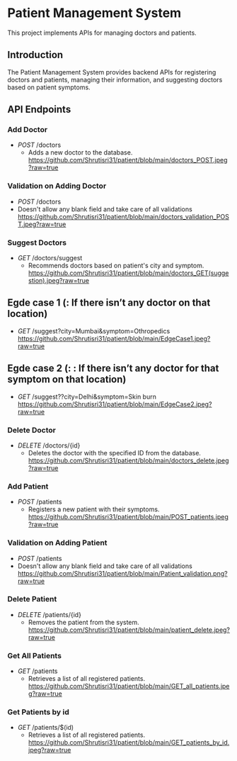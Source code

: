 # Patient Management System

This project implements APIs for managing doctors and patients.

## Introduction

The Patient Management System provides backend APIs for registering doctors and patients, managing their information, and suggesting doctors based on patient symptoms.

## API Endpoints

### Add Doctor
- *POST* /doctors
  - Adds a new doctor to the database.
    https://github.com/Shrutisri31/patient/blob/main/doctors_POST.jpeg?raw=true

### Validation on Adding Doctor
- *POST* /doctors
- Doesn't allow any blank field and take care of all validations
  https://github.com/Shrutisri31/patient/blob/main/doctors_validation_POST.jpeg?raw=true
  
### Suggest Doctors
- *GET* /doctors/suggest
  - Recommends doctors based on patient's city and symptom.
    https://github.com/Shrutisri31/patient/blob/main/doctors_GET(suggestion).jpeg?raw=true

## Egde case 1 (: If there isn’t any doctor on that location)
- *GET* /suggest?city=Mumbai&symptom=Othropedics
  https://github.com/Shrutisri31/patient/blob/main/EdgeCase1.jpeg?raw=true

## Egde case 2 (: : If there isn’t any doctor for that symptom on that location)
- *GET* /suggest??city=Delhi&symptom=Skin burn
  https://github.com/Shrutisri31/patient/blob/main/EdgeCase2.jpeg?raw=true
 

### Delete Doctor
- *DELETE* /doctors/{id}
  - Deletes the doctor with the specified ID from the database.
    https://github.com/Shrutisri31/patient/blob/main/doctors_delete.jpeg?raw=true

### Add Patient
- *POST* /patients
  - Registers a new patient with their symptoms.
    https://github.com/Shrutisri31/patient/blob/main/POST_patients.jpeg?raw=true

### Validation on Adding Patient
- *POST* /patients
- Doesn't allow any blank field and take care of all validations
  https://github.com/Shrutisri31/patient/blob/main/Patient_validation.png?raw=true

### Delete Patient
- *DELETE* /patients/{id}
  - Removes the patient from the system.
    https://github.com/Shrutisri31/patient/blob/main/patient_delete.jpeg?raw=true

### Get All Patients
- *GET* /patients
  - Retrieves a list of all registered patients.
    https://github.com/Shrutisri31/patient/blob/main/GET_all_patients.jpeg?raw=true

### Get Patients by id
- *GET* /patients/$(id)
  - Retrieves a list of all registered patients.
   https://github.com/Shrutisri31/patient/blob/main/GET_patients_by_id.jpeg?raw=true



